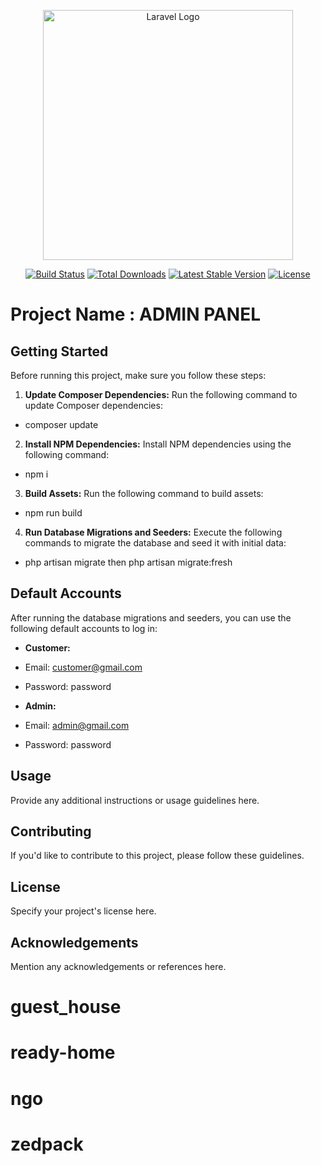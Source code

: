 <p align="center"><a href="https://laravel.com" target="_blank"><img src="https://raw.githubusercontent.com/laravel/art/master/logo-lockup/5%20SVG/2%20CMYK/1%20Full%20Color/laravel-logolockup-cmyk-red.svg" width="400" alt="Laravel Logo"></a></p>

<p align="center">
<a href="https://github.com/laravel/framework/actions"><img src="https://github.com/laravel/framework/workflows/tests/badge.svg" alt="Build Status"></a>
<a href="https://packagist.org/packages/laravel/framework"><img src="https://img.shields.io/packagist/dt/laravel/framework" alt="Total Downloads"></a>
<a href="https://packagist.org/packages/laravel/framework"><img src="https://img.shields.io/packagist/v/laravel/framework" alt="Latest Stable Version"></a>
<a href="https://packagist.org/packages/laravel/framework"><img src="https://img.shields.io/packagist/l/laravel/framework" alt="License"></a>
</p>

# Project Name : ADMIN PANEL


## Getting Started

Before running this project, make sure you follow these steps:

1. **Update Composer Dependencies:** Run the following command to update Composer dependencies:
- composer update


2. **Install NPM Dependencies:** Install NPM dependencies using the following command:
- npm i

3. **Build Assets:** Run the following command to build assets:
- npm run build

4. **Run Database Migrations and Seeders:** Execute the following commands to migrate the database and seed it with initial data:
- php artisan migrate then php artisan migrate:fresh

## Default Accounts

After running the database migrations and seeders, you can use the following default accounts to log in:

- **Customer:**
- Email: customer@gmail.com
- Password: password

- **Admin:**
- Email: admin@gmail.com
- Password: password

## Usage

Provide any additional instructions or usage guidelines here.

## Contributing

If you'd like to contribute to this project, please follow these guidelines.

## License

Specify your project's license here.

## Acknowledgements

Mention any acknowledgements or references here.

# guest_house
# ready-home
# ngo
# zedpack
